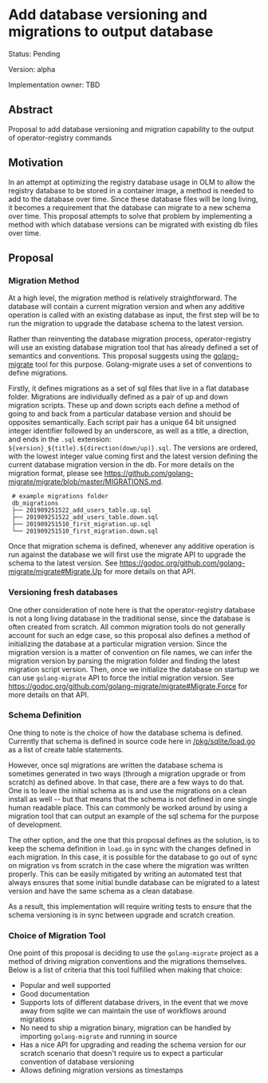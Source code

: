 # Add database versioning and migrations to output database

Status: Pending

Version: alpha

Implementation owner: TBD

## Abstract

Proposal to add database versioning and migration capability to the output of operator-registry commands

## Motivation

In an attempt at optimizing the registry database usage in OLM to allow the registry database to be stored in a container image, a method is needed to add to the database over time. Since these database files will be long living, it becomes a requirement that the database can migrate to a new schema over time. This proposal attempts to solve that problem by implementing a method with which database versions can be migrated with existing db files over time.

## Proposal

### Migration Method

At a high level, the migration method is relatively straightforward. The database will contain a current migration version and when any additive operation is called with an existing database as input, the first step will be to run the migration to upgrade the database schema to the latest version.

Rather than reinventing the database migration process, operator-registry will use an existing database migration tool that has already defined a set of semantics and conventions. This proposal suggests using the [golang-migrate](https://github.com/golang-migrate/migrate) tool for this purpose. Golang-migrate uses a set of conventions to define migrations.

Firstly, it defines migrations as a set of sql files that live in a flat database folder. Migrations are individually defined as a pair of up and down migration scripts. These up and down scripts each define a method of going to and back from a particular database version and should be opposites semantically. Each script pair has a unique 64 bit unsigned integer identifier followed by an underscore, as well as a title, a direction, and ends in the `.sql` extension: `${version}_${title}.${direction(down/up)}.sql`. The versions are ordered, with the lowest integer value coming first and the latest version defining the current database migration version in the db. For more details on the migration format, please see https://github.com/golang-migrate/migrate/blob/master/MIGRATIONS.md.

```
 # example migrations folder
 db_migrations
 ├── 201909251522_add_users_table.up.sql
 ├── 201909251522_add_users_table.down.sql
 ├── 201909251510_first_migration.up.sql
 └── 201909251510_first_migration.down.sql
```

Once that migration schema is defined, whenever any additive operation is run against the database we will first use the migrate API to upgrade the schema to the latest version. See https://godoc.org/github.com/golang-migrate/migrate#Migrate.Up for more details on that API.

### Versioning fresh databases

One other consideration of note here is that the operator-registry database is not a long living database in the traditional sense, since the database is often created from scratch. All common migration tools do not generally account for such an edge case, so this proposal also defines a method of initializing the database at a particular migration version. Since the migration version is a matter of convention on file names, we can infer the migration version by parsing the migration folder and finding the latest migration script version. Then, once we initialize the database on startup we can use `golang-migrate` API to force the initial migration version. See https://godoc.org/github.com/golang-migrate/migrate#Migrate.Force for more details on that API.

### Schema Definition

One thing to note is the choice of how the database schema is defined. Currently that schema is defined in source code here in [/pkg/sqlite/load.go](https://github.com/operator-framework/operator-registry/blob/master/pkg/sqlite/load.go#L29) as a list of create table statements.

However, once sql migrations are written the database schema is sometimes generated in two ways (through a migration upgrade or from scratch) as defined above. In that case, there are a few ways to do that. One is to leave the initial schema as is and use the migrations on a clean install as well -- but that means that the schema is not defined in one single human readable place. This can commonly be worked around by using a migration tool that can output an example of the sql schema for the purpose of development.

The other option, and the one that this proposal defines as the solution, is to keep the schema definition in `load.go` in sync with the changes defined in each migration. In this case, it is possible for the database to go out of sync on migration vs from scratch in the case where the migration was written properly. This can be easily mitigated by writing an automated test that always ensures that some initial bundle database can be migrated to a latest version and have the same schema as a clean database.

As a result, this implementation will require writing tests to ensure that the schema versioning is in sync between upgrade and scratch creation.

### Choice of Migration Tool

One point of this proposal is deciding to use the `golang-migrate` project as a method of driving migration conventions and the migrations themselves. Below is a list of criteria that this tool fulfilled when making that choice:

- Popular and well supported
- Good documentation
- Supports lots of different database drivers, in the event that we move away from sqlite we can maintain the use of workflows around migrations
- No need to ship a migration binary, migration can be handled by importing `golang-migrate` and running in source
- Has a nice API for upgrading and reading the schema version for our scratch scenario that doesn't require us to expect a particular convention of database versioning
- Allows defining migration versions as timestamps
